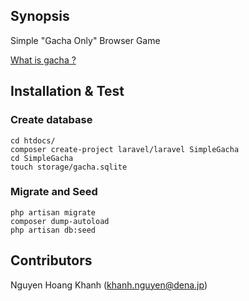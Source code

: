 ## Synopsis

Simple "Gacha Only" Browser Game

[What is gacha ?](https://bothgunsblazingblog.wordpress.com/2013/08/07/gacha/)

## Installation & Test

### Create database
```
cd htdocs/
composer create-project laravel/laravel SimpleGacha
cd SimpleGacha
touch storage/gacha.sqlite
```
### Migrate and Seed
```
php artisan migrate
composer dump-autoload
php artisan db:seed
```
## Contributors

Nguyen Hoang Khanh (khanh.nguyen@dena.jp)